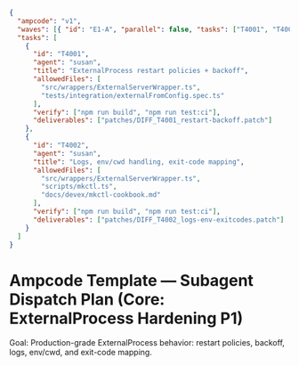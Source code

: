 ```json
{
  "ampcode": "v1",
  "waves": [{ "id": "E1-A", "parallel": false, "tasks": ["T4001", "T4002"] }],
  "tasks": [
    {
      "id": "T4001",
      "agent": "susan",
      "title": "ExternalProcess restart policies + backoff",
      "allowedFiles": [
        "src/wrappers/ExternalServerWrapper.ts",
        "tests/integration/externalFromConfig.spec.ts"
      ],
      "verify": ["npm run build", "npm run test:ci"],
      "deliverables": ["patches/DIFF_T4001_restart-backoff.patch"]
    },
    {
      "id": "T4002",
      "agent": "susan",
      "title": "Logs, env/cwd handling, exit-code mapping",
      "allowedFiles": [
        "src/wrappers/ExternalServerWrapper.ts",
        "scripts/mkctl.ts",
        "docs/devex/mkctl-cookbook.md"
      ],
      "verify": ["npm run build", "npm run test:ci"],
      "deliverables": ["patches/DIFF_T4002_logs-env-exitcodes.patch"]
    }
  ]
}
```

# Ampcode Template — Subagent Dispatch Plan (Core: ExternalProcess Hardening P1)

Goal: Production-grade ExternalProcess behavior: restart policies, backoff, logs, env/cwd, and exit-code mapping.
